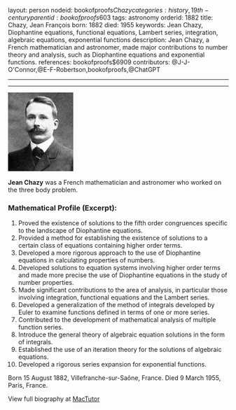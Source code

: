 layout: person
nodeid: bookofproofs$Chazy
categories: history,19th-century
parentid: bookofproofs$603
tags: astronomy
orderid: 1882
title: Chazy, Jean François
born: 1882
died: 1955
keywords: Jean Chazy, Diophantine equations, functional equations, Lambert series, integration, algebraic equations, exponential functions
description: Jean Chazy, a French mathematician and astronomer, made major contributions to number theory and analysis, such as Diophantine equations and exponential functions.
references: bookofproofs$6909
contributors: @J-J-O'Connor,@E-F-Robertson,bookofproofs,@ChatGPT

---



---

![Chazy.jpg](https://github.com/bookofproofs/bookofproofs.github.io/blob/main/_sources/_assets/images/portraits/Chazy.jpg?raw=true)

**Jean Chazy**  was a French mathematician and astronomer who worked on the three body problem.

### Mathematical Profile (Excerpt):
1. Proved the existence of solutions to the fifth order congruences specific to the landscape of Diophantine equations. 
2. Provided a method for establishing the existence of solutions to a certain class of equations containing higher order terms. 
3. Developed a more rigorous approach to the use of Diophantine equations in calculating properties of numbers. 
4. Developed solutions to equation systems involving higher order terms and made more precise the use of Diophantine equations in the study of number properties.  
5. Made significant contributions to the area of analysis, in particular those involving integration, functional equations and the Lambert series. 
6. Developed a generalization of the method of integrals developed by Euler to examine functions defined in terms of one or more series.
7. Contributed to the development of mathematical analysis of multiple function series. 
8. Introduce the general theory of algebraic equation solutions in the form of integrals.
9. Established the use of an iteration theory for the solutions of algebraic equations. 
10. Developed a rigorous series expansion for exponential functions.

Born 15 August 1882, Villefranche-sur-Saône, France. Died 9 March 1955, Paris, France.

View full biography at [MacTutor](https://mathshistory.st-andrews.ac.uk/Biographies/Chazy/)
